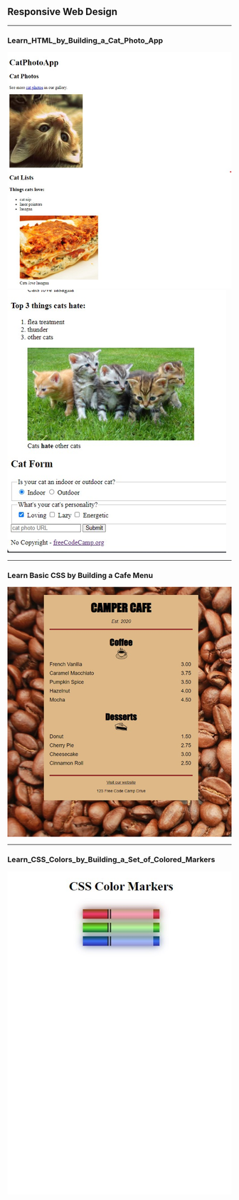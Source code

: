 #

## Responsive Web Design

---

### Learn_HTML_by_Building_a_Cat_Photo_App

![figure-1](./Learn_HTML_by_Building_a_Cat_Photo_App/img-1.jpg)
![figure-2](./Learn_HTML_by_Building_a_Cat_Photo_App/img-2.jpg)

---

### Learn Basic CSS by Building a Cafe Menu

![figure-3](./Learn%20Basic%20CSS%20by%20Building%20a%20Cafe%20Menu/img-1.jpg)

---

### Learn_CSS_Colors_by_Building_a_Set_of_Colored_Markers

![figure-4](./Learn_CSS_Colors_by_Building_a_Set_of_Colored_Markers/img-1.jpg)
